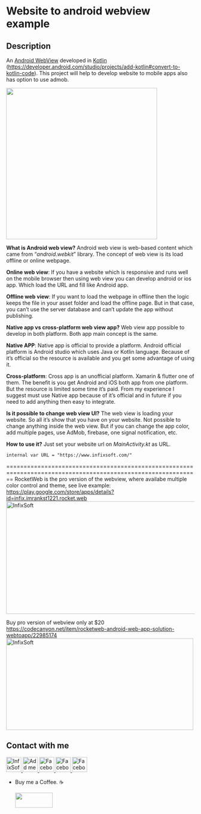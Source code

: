 # Website to android webview example 


## Description
An [Android WebView](https://d.android.com/guide/webapps/webview) developed in [Kotlin](https://developer.android.com/kotlin)  (https://developer.android.com/studio/projects/add-kotlin#convert-to-kotlin-code). This project will help to develop website to mobile apps also has option to use admob.

<img width="403" src="https://user-images.githubusercontent.com/7795398/61391381-6c053f00-a8de-11e9-8a80-17b354d28369.png">


**What is Android web view?**
Android web view is web-based content which came from “*android.webkit*” library. The concept of web view is its load offline or online webpage.

  **Online web view**: If you have a website which is responsive and runs well on the mobile browser then using web view you can develop android or ios app. Which load the URL and fill like Android app.
  
  **Offline web view**: If you want to load the webpage in offline then the logic keeps the file in your asset folder and load the offline page. But in that case, you can’t use the server database and can’t update the app without publishing.
  
**Native app vs cross-platform web view app?**
Web view app possible to develop in both platform. Both app main concept is the same.

  **Native APP**: Native app is official to provide a platform. Android official platform is Android studio which uses Java or Kotlin language. Because of it’s official so the resource is available and you get some advantage of using it.
  
  **Cross-platform**: Cross app is an unofficial platform. Xamarin & flutter one of them. The benefit is you get Android and iOS both app from one platform. But the resource is limited some time it’s paid.
From my experience I suggest must use Native app because of it’s official and in future if you need to add anything then easy to integrate.

**Is it possible to change web view UI?**
The web view is loading your website. So all it’s show that you have on your website. Not possible to change anything inside the web view. But if you can change the app color, add multiple pages, use AdMob, firebase, one signal notification, etc.

**How to use it?**
Just set your website url on *MainActivity.kt* as URL. 
```
internal var URL = "https://www.infixsoft.com/"
```

==============================================================================================================
RocketWeb is the pro version of the webview, where availabe multiple color control and theme, see live example: 
<br>
<a href="https://play.google.com/store/apps/details?id=infix.imrankst1221.rocket.web">https://play.google.com/store/apps/details?id=infix.imrankst1221.rocket.web</a>
<br>
<a href="https://play.google.com/store/apps/details?id=infix.imrankst1221.rocket.web" rel="nofollow">
  <img alt="InfixSoft" src="https://user-images.githubusercontent.com/7795398/56087512-81f20680-5e8e-11e9-965d-c2abe996c1f4.png" width="800" height="300" >
</a>
<br>

Buy pro version of webview only at $20
<br>
<a href="https://codecanyon.net/item/rocketweb-android-web-app-solution-webtoapp/22985174">https://codecanyon.net/item/rocketweb-android-web-app-solution-webtoapp/22985174</a>
<br>
<a href="https://codecanyon.net/item/rocketweb-android-web-app-solution-webtoapp/22985174" rel="nofollow">
  <img alt="InfixSoft" src="https://user-images.githubusercontent.com/7795398/56087425-d8f6dc00-5e8c-11e9-8d51-5ccfcd82445a.png" width="500" height="244" >
</a>
<br>

## Contact with me
<a href="http://www.infixsoft.com/" rel="nofollow">
  <img alt="InfixSoft" src="https://user-images.githubusercontent.com/7795398/50554917-cf86a100-0ced-11e9-86d5-20bab2faed9b.png" width="40" height="40" >
</a>
<a href="https://www.linkedin.com/in/imrankst1221/" rel="nofollow">
  <img alt="Add me to Linkedin" src="https://user-images.githubusercontent.com/7795398/50554847-a6194580-0cec-11e9-91fb-b766bbbfd420.png" width="40" height="40" >
</a>
<a href="https://www.facebook.com/infixsoft/" rel="nofollow">
  <img alt="Facebook" src="https://user-images.githubusercontent.com/7795398/50554846-a580af00-0cec-11e9-9f86-08e8940d468b.png" width="40" height="40" >
</a>
<a href="https://medium.com/@imrankst1221/" rel="nofollow">
  <img alt="Facebook" src="https://user-images.githubusercontent.com/7795398/50554848-a6194580-0cec-11e9-93ca-ebee078d626d.png" width="40" height="40" >
</a>
<a href="https://www.youtube.com/channel/UCz1M4tNjTK_SgCZwiP-zFJQ" rel="nofollow">
  <img alt="Facebook" src="https://user-images.githubusercontent.com/7795398/50554850-a6b1dc00-0cec-11e9-9673-9ba0c0ab4fa9.png" width="40" height="40" >
</a>
<br>



* Buy me a Coffee. ☕️ 
   
   <a href="https://www.paypal.me/imrankst1221" target="_blank"><img src="https://www.paypalobjects.com/webstatic/i/logo/rebrand/ppcom.svg" width="100" height="40" style="margin-bottom:-15px;"></a> 
